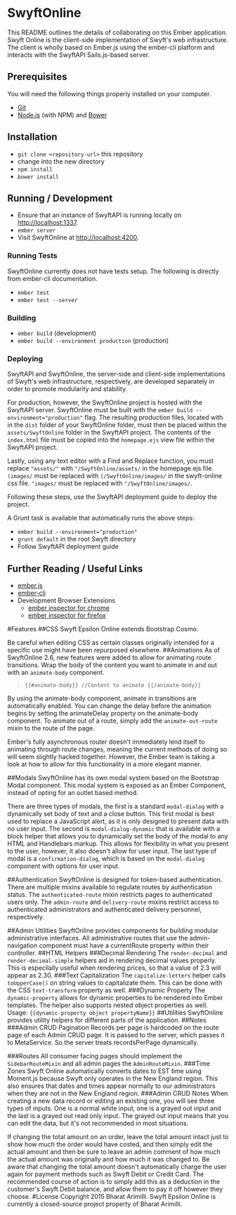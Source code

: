 # SwyftOnline

This README outlines the details of collaborating on this Ember application.
Swyft Online is the client-side implementation of Swyft's web infrastructure. The client is wholly based on Ember.js using the ember-cli platform and interacts with the SwyftAPI Sails.js-based server.

## Prerequisites

You will need the following things properly installed on your computer.

* [Git](http://git-scm.com/)
* [Node.js](http://nodejs.org/) (with NPM) and [Bower](http://bower.io/)

## Installation

* `git clone <repository-url>` this repository
* change into the new directory
* `npm install`
* `bower install`

## Running / Development

* Ensure that an instance of SwyftAPI is running locally on [http://localhost:1337](http://localhost:1337).
* `ember server`
* Visit SwyftOnline at [http://localhost:4200](http://localhost:4200).

### Running Tests

SwyftOnline currently does not have tests setup. The following is directly from ember-cli documentation.

* `ember test`
* `ember test --server`

### Building

* `ember build` (development)
* `ember build --environment production` (production)

### Deploying

SwyftAPI and SwyftOnline, the server-side and client-side implementations of Swyft's web infrastructure, respectively, are developed separately in order to promote modularity and stability. 

For production, however, the SwyftOnline project is hosted with the SwyftAPI server. SwyftOnline must be built with the `ember build --environment="production"` flag. The resulting production files, located with in the `dist` folder of your SwyftOnline folder, must then be placed within the `assets/SwyftOnline` folder in the SwyftAPI project. The contents of the `index.html` file must be copied into the `homepage.ejs` view file within the SwyftAPI project. 

Lastly, using any text editor with a Find and Replace function, you must replace `"assets/"` with `"/SwyftOnline/assets/` in the homepage.ejs file. `(images/` must be replaced with `(/SwyftOnline/images/` in the swyft-online css file. `"images/` must be replaced with `"/SwyftOnline/images/`.

Following these steps, use the SwyftAPI deployment guide to deploy the project.

A Grunt task is available that automatically runs the above steps:

* `ember build --environment="production"`
* `grunt default` in the root Swyft directory
* Follow SwyftAPI deployment guide

## Further Reading / Useful Links

* [ember.js](http://emberjs.com/)
* [ember-cli](http://www.ember-cli.com/)
* Development Browser Extensions
  * [ember inspector for chrome](https://chrome.google.com/webstore/detail/ember-inspector/bmdblncegkenkacieihfhpjfppoconhi)
  * [ember inspector for firefox](https://addons.mozilla.org/en-US/firefox/addon/ember-inspector/)

#Features
##CSS
Swyft Epsilon Online extends Bootstrap Cosmo.

Be careful when editing CSS as certain classes originally intended for a specific use might have been repurposed elsewhere.
##Animations
As of SwyftOnline 2.6, new features were added to allow for animating route transitions. Wrap the body of the content you want to animate in and out with an `animate-body` component.

> `{{#animate-body}}
> //Content to animate
> {{/animate-body}}`

By using the animate-body component, animate in transitions are automatically enabled. You can change the delay before the animation begins by setting the animateDelay property on the animate-body component. To animate out of a route, simply add the `animate-out-route` mixin to the route of the page.


Ember's fully asynchronous router doesn't immediately lend itself to animating through route changes, meaning the current methods of doing so will seem slightly hacked together. However, the Ember team is taking a look at how to allow for this functionality in a more elegant manner.

##Modals
SwyftOnline has its own modal system based on the Bootstrap Modal component. This modal system is exposed as an Ember Component, instead of opting for an outlet based method. 

There are three types of modals, the first is a standard `modal-dialog` with a dynamically set body of text and a close button. This first modal is best used to replace a JavaScript alert, as it is only designed to present data with no user input. The second is `modal-dialog-dynamic` that is available with a block helper that allows you to dynamically set the body of the modal to any HTML and Handlebars markup. This allows for flexibility in what you present to the user, however, it also doesn't allow for user input. The last type of modal is a `confirmation-dialog`, which is based on the `modal-dialog` component with options for user input.

##Authentication
SwyftOnline is designed for token-based authentication. There are multiple mixins available to regulate routes by authentication status. The `authenticated-route` mixin restricts pages to authenticated users only. The `admin-route` and `delivery-route` mixins restrict access to authenticated administrators and authenticated delivery personnel, respectively.

##Admin Utilities
SwyftOnline provides components for building modular administrative interfaces. All administrative routes that use the admin-navigation component must have a currentRoute property within their controller.
##HTML Helpers
###Decimal Rendering
The `render-decimal` and `render-decimal-simple` helpers aid in rendering decimal values properly. This is especilally useful when rendering prices, so that a value of 2.3 will appear as 2.30.
###Text Capitalization
The `capitalize-letters` helper calls `toUpperCase()` on string values to capitalizate them. This can be done with the CSS `text-transform` property as well.
###Dynamic Property
The `dynamic-property` allows for dynamic properties to be rendered into Ember templates. The helper also supports nested object properties as well. 
Usage:
`{{dynamic-property object propertyName}}`
##Utilities
SwyftOnline provides utility helpers for different parts of the application.
##Notes
###Admin CRUD Pagination
Records per page is hardcoded on the route page of each Admin CRUD page. It is passed to the server, which passes it to MetaService. So the server treats recordsPerPage dynamically.

###Routes
All consumer facing pages should implement the `SidebarRouteMixin` and all admin pages the `AdminRouteMixin`. 
###Time Zones
Swyft Online automatically converts dates to EST time using Moment.js because Swyft only operates in the New England region. This also ensures that dates and times appear normally to our administrators when they are not in the New England region.
###Admin CRUD Notes
When creating a new data record or editing an existing one, you will see three types of inputs. One is a normal white input, one is a grayed out input and the last is a grayed out read only input. The grayed out input means that you can edit the data, but it's not recommended in most situations. 

If changing the total amount on an order, leave the total amount intact just to show how much the order would have costed, and then simply edit the actual amount and then be sure to leave an admin comment of how much the actual amount was originally and how much it was changed to. Be aware that changing the total amount doesn't automatically charge the user again for payment methods such as Swyft Debit or Credit Card. The recommended course of action is to simply add this as a deduction in the customer's Swyft Debit balance, and allow them to pay it off however they choose.
#License
Copyright 2015 Bharat Arimilli.
Swyft Epsilon Online is currently a closed-source project property of Bharat Arimilli.
